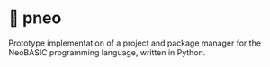 # 🐍 pneo

Prototype implementation of a project and package manager for the NeoBASIC programming language, written in Python.
